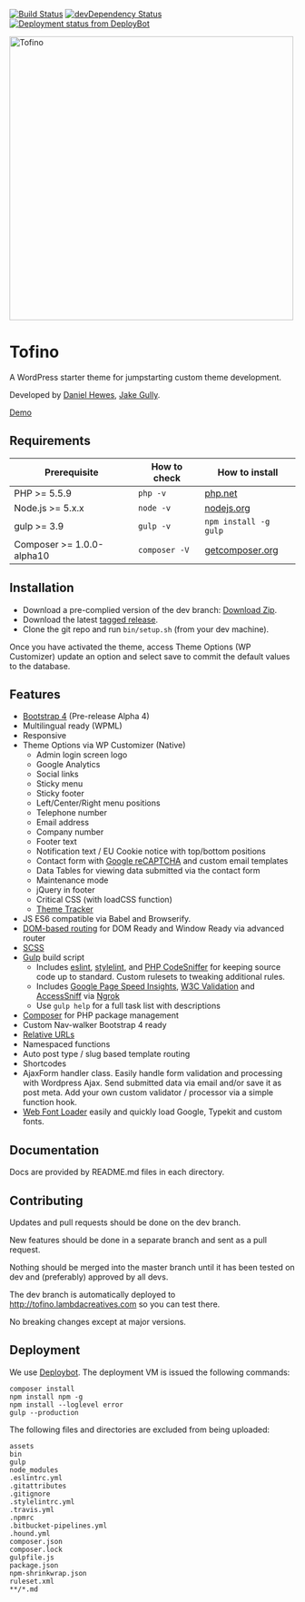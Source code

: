 [![Build Status](https://travis-ci.org/lambdacreatives/tofino.svg)](https://travis-ci.org/lambdacreatives/tofino) [![devDependency Status](https://david-dm.org/lambdacreatives/tofino/dev-status.svg)](https://david-dm.org/lambdacreatives/tofino#info=devDependencies) [![Deployment status from DeployBot](https://lambdacreatives.deploybot.com/badge/77558060036000/47551.svg)](http://deploybot.com)

<img src="https://raw.githubusercontent.com/lambdacreatives/tofino/master/screenshot.png" alt="Tofino" width="500">

# Tofino

A WordPress starter theme for jumpstarting custom theme development.

Developed by [Daniel Hewes](https://github.com/danimalweb), [Jake Gully](https://github.com/mrchimp).

[Demo](http://tofino.lambdacreatives.com)

## Requirements

| Prerequisite              | How to check  | How to install                                  |
| ------------------------- | ------------- | ----------------------------------------------- |
| PHP >= 5.5.9              | `php -v`      | [php.net](http://php.net/manual/en/install.php) |
| Node.js >= 5.x.x          | `node -v`     | [nodejs.org](http://nodejs.org/)                |
| gulp >= 3.9               | `gulp -v`     | `npm install -g gulp`                           |
| Composer >= 1.0.0-alpha10 | `composer -V` | [getcomposer.org](http://getcomposer.org)       |

## Installation

* Download a pre-complied version of the dev branch: [Download Zip](http://tofino.lambdacreatives.com/tofino.zip).
* Download the latest [tagged release](https://github.com/lambdacreatives/tofino/releases).
* Clone the git repo and run `bin/setup.sh` (from your dev machine).

Once you have activated the theme, access Theme Options (WP Customizer) update an option and select save to commit the default values to the database.

## Features

* [Bootstrap 4](http://getbootstrap.com/) (Pre-release Alpha 4)
* Multilingual ready (WPML)
* Responsive
* Theme Options via WP Customizer (Native)
	* Admin login screen logo
	* Google Analytics
	* Social links
	* Sticky menu
	* Sticky footer
	* Left/Center/Right menu positions
	* Telephone number
	* Email address
	* Company number
	* Footer text
	* Notification text / EU Cookie notice with top/bottom positions
	* Contact form with [Google reCAPTCHA](https://www.google.com/recaptcha) and custom email templates
	* Data Tables for viewing data submitted via the contact form
	* Maintenance mode
	* jQuery in footer
	* Critical CSS (with loadCSS function)
	* [Theme Tracker](https://github.com/lambdacreatives/tracker)
* JS ES6 compatible via Babel and Browserify.
* [DOM-based routing](http://goo.gl/EUTi53) for DOM Ready and Window Ready via advanced router
* [SCSS](http://sass-lang.com/)
* [Gulp](http://gulpjs.com/) build script
	* Includes [eslint](https://github.com/eslint/eslint), [stylelint](https://github.com/stylelint/stylelint), and [PHP CodeSniffer](https://github.com/squizlabs/PHP_CodeSniffer) for keeping source code up to standard. Custom rulesets to tweaking additional rules.
	* Includes [Google Page Speed Insights](https://github.com/addyosmani/psi), [W3C Validation](https://github.com/addyosmani/psi) and [AccessSniff](https://github.com/yargalot/AccessSniff) via [Ngrok](https://github.com/bubenshchykov/ngrok)
	* Use `gulp help` for a full task list with descriptions
* [Composer](https://getcomposer.org/) for PHP package management
* Custom Nav-walker Bootstrap 4 ready
* [Relative URLs](https://codex.wordpress.org/Function_Reference/wp_make_link_relative)
* Namespaced functions
* Auto post type / slug based template routing
* Shortcodes
* AjaxForm handler class. Easily handle form validation and processing with Wordpress Ajax. Send submitted data via email and/or save it as post meta. Add your own custom validator / processor via a simple function hook.
* [Web Font Loader](https://github.com/typekit/webfontloader)  easily and quickly load Google, Typekit and custom fonts.

## Documentation

Docs are provided by README.md files in each directory.

## Contributing

Updates and pull requests should be done on the dev branch.

New features should be done in a separate branch and sent as a pull request.

Nothing should be merged into the master branch until it has been tested on dev and (preferably) approved by all devs.

The dev branch is automatically deployed to http://tofino.lambdacreatives.com so you can test there.

No breaking changes except at major versions.

## Deployment

We use [Deploybot](https://deploybot.com). The deployment VM is issued the following commands:

```
composer install
npm install npm -g
npm install --loglevel error
gulp --production
```

The following files and directories are excluded from being uploaded:

```
assets
bin
gulp
node_modules
.eslintrc.yml
.gitattributes
.gitignore
.stylelintrc.yml
.travis.yml
.npmrc
.bitbucket-pipelines.yml
.hound.yml
composer.json
composer.lock
gulpfile.js
package.json
npm-shrinkwrap.json
ruleset.xml
**/*.md
```
